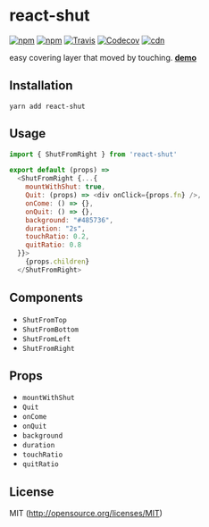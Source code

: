 # react-shut

[![npm](https://img.shields.io/npm/v/react-shut.svg?style=flat-square)](https://www.npmjs.com/package/react-shut)
[![npm](https://img.shields.io/npm/dm/react-shut.svg?style=flat-square)](https://www.npmjs.com/package/react-shut)
[![Travis](https://img.shields.io/travis/kthjm/react-shut.svg?style=flat-square)](https://travis-ci.org/kthjm/react-shut)
[![Codecov](https://img.shields.io/codecov/c/github/kthjm/react-shut.svg?style=flat-square)](https://codecov.io/gh/kthjm/react-shut)
[![cdn](https://img.shields.io/badge/jsdelivr-latest-e84d3c.svg?style=flat-square)](https://cdn.jsdelivr.net/npm/react-shut/dist/react-shut.min.js)

easy covering layer that moved by touching.
[**demo**](https://react-shut.netlify.com/)

## Installation
```shell
yarn add react-shut
```
## Usage
```js
import { ShutFromRight } from 'react-shut'

export default (props) =>
  <ShutFromRight {...{
    mountWithShut: true,
    Quit: (props) => <div onClick={props.fn} />,
    onCome: () => {},
    onQuit: () => {},
    background: "#485736",
    duration: "2s",
    touchRatio: 0.2,
    quitRatio: 0.8
  }}>
    {props.children}
  </ShutFromRight>
```

## Components
- `ShutFromTop`
- `ShutFromBottom`
- `ShutFromLeft`
- `ShutFromRight`

## Props
- `mountWithShut`
- `Quit`
- `onCome`
- `onQuit`
- `background`
- `duration`
- `touchRatio`
- `quitRatio`

## License
MIT (http://opensource.org/licenses/MIT)